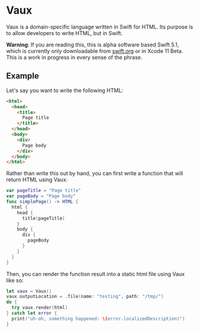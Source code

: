 # Vaux

Vaux is a domain-specific language written in Swift for HTML. Its purpose is to allow developers to write HTML, but in Swift.

**Warning**: If you are reading this, this is alpha software based Swift 5.1, which is currently only downloadable from [swift.org](https://swift.org) or in Xcode 11 Beta. This is a work in progress in every sense of the phrase.

## Example

Let's say you want to write the following HTML:

```html
<html>
  <head>
    <title>
      Page title
    </title>
  </head>
  <body>
    <div>
      Page body
    </div>
  </body>
</html>
```

Rather than write this out by hand, you can first write a function that will return HTML using Vaux:

```swift
var pageTitle = "Page title"
var pageBody = "Page body"
func simplePage() -> HTML {
  html {
    head {
      title(pageTitle)
    }
    body {
      div {
        pageBody
      }
    }
  }
}
```

Then, you can render the function result into a static html file using Vaux like so:

```swift
let vaux = Vaux()
vaux.outputLocation = .file(name: "testing", path: "/tmp/")
do {
  try vaux.render(html)
} catch let error {
  print("uh-oh, something happened: \(error.localizedDescription)")
}
```
